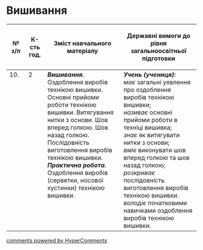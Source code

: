 <div id="hypercomments_widget" class="js-hypercomments-widget invisible"></div>

 # Вишивання

<table>
<thead>
  <tr>
    <th width="10%" align="center"><p>№ з/п</p></td>
    <th width="10%" align="center"><p>К-сть год.</p></td>
    <th width="40%" align="center"><p>Зміст навчального матеріалу</p></td>
    <th width="60%" align="center"><p>Державні вимоги до рівня загальноосвітньої підготовки</p></td>
  </tr>
</thead>
<tbody>
  <tr>
    <td width="10%" style="vertical-align:top !important;">
10.</td>
    <td width="10%" style="vertical-align:top !important;">
2</td>
    <td width="40%" style="vertical-align:top !important;">
<b><i>Вишивання.</i></b>  Оздоблення виробів технікою вишивки. Основні прийоми роботи технікою вишивки. Витягування нитки з основи. Шов вперед голкою. Шов назад голкою. Послідовність виготовлення виробів технікою вишивки. <br>
<b><i>Практична робота.</i></b> <br>
 Оздоблення виробів (серветки, носової хустинки) технікою вишивки.<br>
</td>
    <td width="60%" style="vertical-align:top !important;">
<i><b>Учень (учениця):</b></i><br>
<i>має</i> загальні уявлення про оздоблення виробів технікою вишивки;<br>
<i>називає</i> основні прийоми роботи в техніці вишивка;<br>
<i>знає</i> як витягувати нитки з основи;<br>
<i>вміє</i> виконувати шов вперед голкою та шов назад голкою;<br>
<i>розкриває</i> послідовність виготовлення виробів технікою вишивки.<br>
<i>володіє</i> початковими навичками оздоблення виробів технікою вишивки.<br>
</td>
  </tr>
</tbody>
</table>

<div class="js-hypercomments-container">
<a href="http://hypercomments.com" class="hc-link" title="comments widget">comments powered by HyperComments</a>
</div>